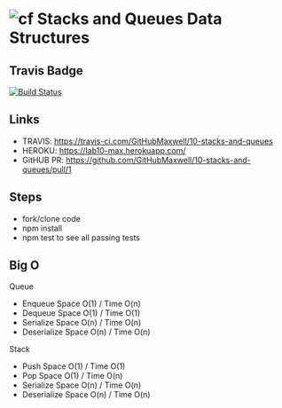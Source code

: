 ![cf](http://i.imgur.com/7v5ASc8.png) Stacks and Queues Data Structures
====

## Travis Badge

[![Build Status](https://travis-ci.com/GitHubMaxwell/10-stacks-and-queues.svg?branch=max-lab10)](https://travis-ci.com/GitHubMaxwell/10-stacks-and-queues)

## Links

* TRAVIS: https://travis-ci.com/GitHubMaxwell/10-stacks-and-queues
* HEROKU: https://lab10-max.herokuapp.com/
* GitHUB PR: https://github.com/GitHubMaxwell/10-stacks-and-queues/pull/1

## Steps
* fork/clone code
* npm install
* npm test to see all passing tests

## Big O

Queue
* Enqueue Space O(1) / Time O(n)
* Dequeue Space O(1) / Time O(1)
* Serialize Space O(n) / Time O(n)
* Deserialize Space O(n) / Time O(n)

Stack
* Push Space O(1) / Time O(1)
* Pop Space O(1) / Time O(n)
* Serialize Space O(n) / Time O(n)
* Deserialize Space O(n) / Time O(n)